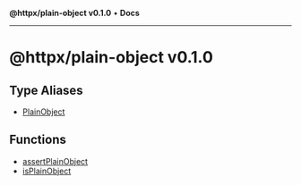 **@httpx/plain-object v0.1.0** • **Docs**

***

# @httpx/plain-object v0.1.0

## Type Aliases

- [PlainObject](type-aliases/PlainObject.md)

## Functions

- [assertPlainObject](functions/assertPlainObject.md)
- [isPlainObject](functions/isPlainObject.md)
